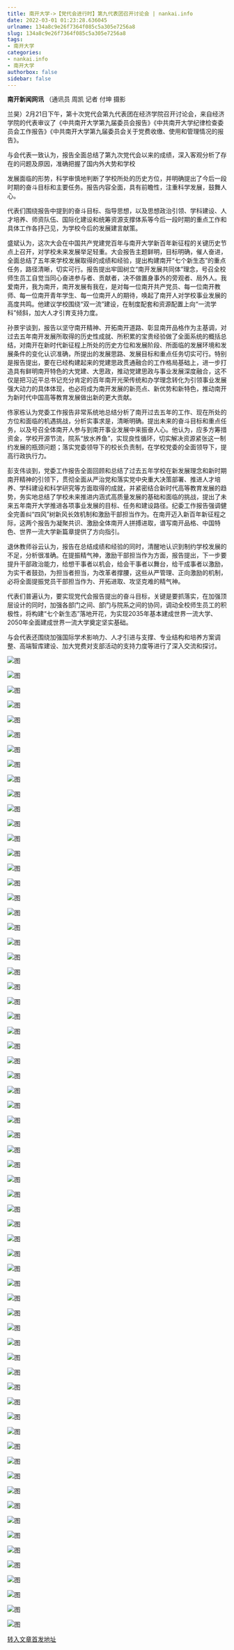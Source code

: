 ```yaml
---
title: 南开大学->【党代会进行时】第九代表团召开讨论会 | nankai.info
date: 2022-03-01 01:23:28.636045
urlname: 134a8c9e26f7364f085c5a305e7256a8
slug: 134a8c9e26f7364f085c5a305e7256a8
tags: 
- 南开大学
categories:
- nankai.info
- 南开大学
authorbox: false
sidebar: false
---
```

**南开新闻网讯** （通讯员 周凯 记者 付坤 摄影

兰昊）2月21日下午，第十次党代会第九代表团在经济学院召开讨论会，来自经济学院的代表审议了《中共南开大学第九届委员会报告》《中共南开大学纪律检查委员会工作报告》《中共南开大学第九届委员会关于党费收缴、使用和管理情况的报告》。

与会代表一致认为，报告全面总结了第九次党代会以来的成绩，深入客观分析了存在的问题及原因，准确把握了国内外大势和学校
<!--more-->
发展面临的形势，科学审慎地判断了学校所处的历史方位，并明确提出了今后一段时期的奋斗目标和主要任务。报告内容全面，具有前瞻性，注重科学发展，鼓舞人心。

代表们围绕报告中提到的奋斗目标、指导思想，以及思想政治引领、学科建设、人才培养、师资队伍、国际化建设和统筹资源支撑体系等今后一段时期的重点工作和具体工作各抒己见，为学校今后的发展建言献策。

盛斌认为，这次大会在中国共产党建党百年与南开大学新百年新征程的关键历史节点上召开，对学校未来发展举足轻重。大会报告主题鲜明，目标明确，催人奋进，全面总结了五年来学校发展取得的成绩和经验，提出构建南开“七个新生态”的重点任务，路径清晰，切实可行。报告提出牢固树立“南开发展共同体”理念，号召全校师生员工自觉当同心奋进参与者、贡献者，决不做置身事外的旁观者、局外人。我爱南开，我为南开，南开发展有我在，是对每一位南开共产党员、每一位南开教师、每一位南开青年学生、每一位南开人的期待，唤起了南开人对学校事业发展的高度共鸣。他建议学校围绕“双一流”建设，在制度配套和资源配置上向“一流学科”倾斜，加大人才引育支持力度。

孙景宇谈到，报告以坚守南开精神、开拓南开道路、彰显南开品格作为主基调，对过去五年南开发展所取得的历史性成就、所积累的宝贵经验做了全面系统的概括总结，对南开在新时代新征程上所处的历史方位和发展阶段、所面临的发展环境和发展条件的变化认识准确，所提出的发展思路、发展目标和重点任务切实可行。特别是报告提出，要在已经构建起来的党建思政贯通融合的工作格局基础上，进一步打造具有鲜明南开特色的大党建、大思政，推动党建思政与事业发展深度融合，这不仅是把习近平总书记充分肯定的百年南开光荣传统和办学理念转化为引领事业发展强大动力的具体体现，也必将成为南开发展的新亮点、新优势和新特色，推动南开为新时代中国高等教育发展做出新的更大贡献。

佟家栋认为党委工作报告非常系统地总结分析了南开过去五年的工作、现在所处的方位和面临的机遇挑战，分析实事求是，清晰明确。提出未来的奋斗目标和重点任务，以及号召全体南开人参与到南开事业发展中来振奋人心。他认为，应多方筹措资金，学校开源节流，院系“放水养鱼”，实现良性循环，切实解决资源紧张这一制约发展的瓶颈问题；落实党委领导下的校长负责制，在学校党委的全面领导下，提高行政执行力。

彭支伟谈到，党委工作报告全面回顾和总结了过去五年学校在新发展理念和新时期南开精神的引领下，贯彻全面从严治党和落实党中央重大决策部署、推进人才培养、学科建设和科学研究等方面取得的成就，并紧密结合新时代高等教育发展的趋势，务实地总结了学校未来推进内涵式高质量发展的基础和面临的挑战，提出了未来五年南开大学推进各项事业发展的目标、任务和建设路径。纪委工作报告强调健全完善纠“四风”树新风长效机制和激励干部担当作为。在南开迈入新百年新征程之际，这两个报告为凝聚共识、激励全体南开人拼搏进取，谱写南开品格、中国特色、世界一流大学新篇章提供了方向指引。

退休教师谷云认为，报告在总结成绩和经验的同时，清醒地认识到制约学校发展的不足，分析很准确。在提振精气神，激励干部担当作为方面，报告提出，下一步要提升干部政治能力，给想干事者以机会，给会干事者以舞台，给干成事者以激励，为实干者鼓劲，为担当者担当，为改革者撑腰，这些从严管理、正向激励的机制，必将全面提振党员干部担当作为、开拓进取、攻坚克难的精气神。

代表们普遍认为，要实现党代会报告提出的奋斗目标，关键是要抓落实，在加强顶层设计的同时，加强各部门之间、部门与院系之间的协同，调动全校师生员工的积极性，将构建“七个新生态”落地开花，为实现2035年基本建成世界一流大学、2050年全面建成世界一流大学奠定坚实基础。

与会代表还围绕加强国际学术影响力、人才引进与支撑、专业结构和培养方案调整、高端智库建设、加大党费对支部活动的支持力度等进行了深入交流和探讨。

![图](http://news.nankai.edu.cn/ywsd/system/2022/02/22/g)

![图](http://news.nankai.edu.cn/ywsd/system/2022/02/22/p)

![图](http://news.nankai.edu.cn/ywsd/system/2022/02/22/j)

![图](http://news.nankai.edu.cn/ywsd/system/2022/02/22/)

![图](http://news.nankai.edu.cn/ywsd/system/2022/02/22/6)

![图](http://news.nankai.edu.cn/ywsd/system/2022/02/22/0)

![图](http://news.nankai.edu.cn/ywsd/system/2022/02/22/5)

![图](http://news.nankai.edu.cn/ywsd/system/2022/02/22/a)

![图](http://news.nankai.edu.cn/ywsd/system/2022/02/22/a)

![图](http://news.nankai.edu.cn/ywsd/system/2022/02/22/3)

![图](http://news.nankai.edu.cn/ywsd/system/2022/02/22/3)

![图](http://news.nankai.edu.cn/ywsd/system/2022/02/22/3)

![图](http://news.nankai.edu.cn/ywsd/system/2022/02/22/_)

![图](http://news.nankai.edu.cn/ywsd/system/2022/02/22/5)

![图](http://news.nankai.edu.cn/ywsd/system/2022/02/22/4)

![图](http://news.nankai.edu.cn/ywsd/system/2022/02/22/7)

![图](http://news.nankai.edu.cn/ywsd/system/2022/02/22/4)

![图](http://news.nankai.edu.cn/ywsd/system/2022/02/22/4)

![图](http://news.nankai.edu.cn/ywsd/system/2022/02/22/0)

![图](http://news.nankai.edu.cn/ywsd/system/2022/02/22/0)

![图](http://news.nankai.edu.cn/ywsd/system/2022/02/22/0)

![图](http://news.nankai.edu.cn/ywsd/system/2022/02/22/3)

![图](http://news.nankai.edu.cn/ywsd/system/2022/02/22/0)

![图](http://news.nankai.edu.cn/ywsd/system/2022/02/22/0)

![图](http://news.nankai.edu.cn/)

![图](http://news.nankai.edu.cn/ywsd/system/2022/02/22/7)

![图](http://news.nankai.edu.cn/ywsd/system/2022/02/22/4)

![图](http://news.nankai.edu.cn/ywsd/system/2022/02/22/4)

![图](http://news.nankai.edu.cn/)

![图](http://news.nankai.edu.cn/ywsd/system/2022/02/22/0)

![图](http://news.nankai.edu.cn/ywsd/system/2022/02/22/0)

![图](http://news.nankai.edu.cn/ywsd/system/2022/02/22/0)

![图](http://news.nankai.edu.cn/)

![图](http://news.nankai.edu.cn/ywsd/system/2022/02/22/3)

![图](http://news.nankai.edu.cn/ywsd/system/2022/02/22/0)

![图](http://news.nankai.edu.cn/ywsd/system/2022/02/22/0)

![图](http://news.nankai.edu.cn/)

![图](http://news.nankai.edu.cn/ywsd/system/2022/02/22/c)

![图](http://news.nankai.edu.cn/ywsd/system/2022/02/22/i)

![图](http://news.nankai.edu.cn/ywsd/system/2022/02/22/p)

![图](http://news.nankai.edu.cn/)

![图](http://news.nankai.edu.cn/ywsd/system/2022/02/22/n)

![图](http://news.nankai.edu.cn/ywsd/system/2022/02/22/c)

![图](http://news.nankai.edu.cn/ywsd/system/2022/02/22/)

![图](http://news.nankai.edu.cn/ywsd/system/2022/02/22/u)

![图](http://news.nankai.edu.cn/ywsd/system/2022/02/22/d)

![图](http://news.nankai.edu.cn/ywsd/system/2022/02/22/e)

![图](http://news.nankai.edu.cn/ywsd/system/2022/02/22/)

![图](http://news.nankai.edu.cn/ywsd/system/2022/02/22/i)

![图](http://news.nankai.edu.cn/ywsd/system/2022/02/22/a)

![图](http://news.nankai.edu.cn/ywsd/system/2022/02/22/k)

![图](http://news.nankai.edu.cn/ywsd/system/2022/02/22/n)

![图](http://news.nankai.edu.cn/ywsd/system/2022/02/22/a)

![图](http://news.nankai.edu.cn/ywsd/system/2022/02/22/n)

![图](http://news.nankai.edu.cn/ywsd/system/2022/02/22/)

![图](http://news.nankai.edu.cn/ywsd/system/2022/02/22/s)

![图](http://news.nankai.edu.cn/ywsd/system/2022/02/22/w)

![图](http://news.nankai.edu.cn/ywsd/system/2022/02/22/e)

![图](http://news.nankai.edu.cn/ywsd/system/2022/02/22/n)

![图](http://news.nankai.edu.cn/)

![图](http://news.nankai.edu.cn/)

![图](http://news.nankai.edu.cn/ywsd/system/2022/02/22/:)

![图](http://news.nankai.edu.cn/ywsd/system/2022/02/22/p)

![图](http://news.nankai.edu.cn/ywsd/system/2022/02/22/t)

![图](http://news.nankai.edu.cn/ywsd/system/2022/02/22/t)

![图](http://news.nankai.edu.cn/ywsd/system/2022/02/22/h)

[转入文章首发地址](http://news.nankai.edu.cn/ywsd/system/2022/02/22/030050354.shtml)